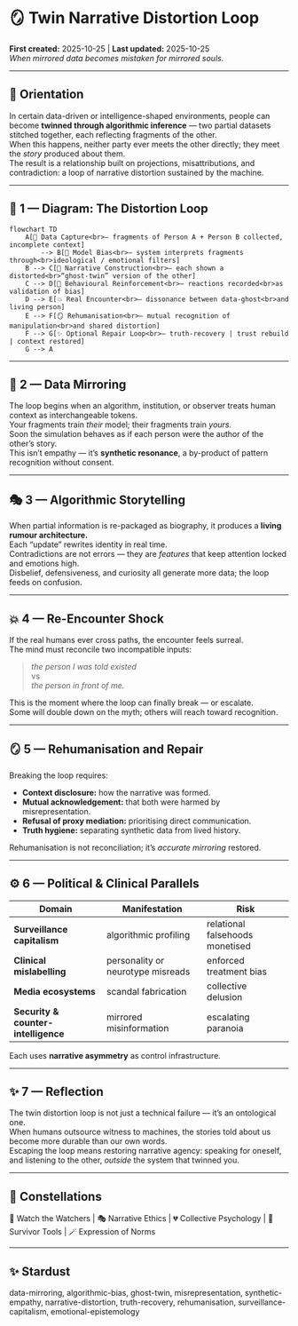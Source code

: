 # 🪞 Twin Narrative Distortion Loop  
**First created:** 2025-10-25 | **Last updated:** 2025-10-25  
*When mirrored data becomes mistaken for mirrored souls.*

---

## 🌱 Orientation  
In certain data-driven or intelligence-shaped environments, people can become **twinned through algorithmic inference** — two partial datasets stitched together, each reflecting fragments of the other.  
When this happens, neither party ever meets the other directly; they meet the *story* produced about them.  
The result is a relationship built on projections, misattributions, and contradiction: a loop of narrative distortion sustained by the machine.

---

## 🧩 1 — Diagram: The Distortion Loop  

```mermaid
flowchart TD
    A[📡 Data Capture<br>— fragments of Person A + Person B collected, incomplete context] 
        --> B[🧠 Model Bias<br>— system interprets fragments through<br>ideological / emotional filters]
    B --> C[📜 Narrative Construction<br>— each shown a distorted<br>“ghost-twin” version of the other]
    C --> D[🔁 Behavioural Reinforcement<br>— reactions recorded<br>as validation of bias]
    D --> E[💥 Real Encounter<br>— dissonance between data-ghost<br>and living person]
    E --> F[🪞 Rehumanisation<br>— mutual recognition of manipulation<br>and shared distortion]
    F --> G[✨ Optional Repair Loop<br>— truth-recovery | trust rebuild | context restored]
    G --> A
```

---

## 🧠 2 — Data Mirroring  
The loop begins when an algorithm, institution, or observer treats human context as interchangeable tokens.  
Your fragments train *their* model; their fragments train *yours.*  
Soon the simulation behaves as if each person were the author of the other’s story.  
This isn’t empathy — it’s **synthetic resonance**, a by-product of pattern recognition without consent.

---

## 🎭 3 — Algorithmic Storytelling  
When partial information is re-packaged as biography, it produces a **living rumour architecture.**  
Each “update” rewrites identity in real time.  
Contradictions are not errors — they are *features* that keep attention locked and emotions high.  
Disbelief, defensiveness, and curiosity all generate more data; the loop feeds on confusion.

---

## 💥 4 — Re-Encounter Shock  
If the real humans ever cross paths, the encounter feels surreal.  
The mind must reconcile two incompatible inputs:  
> *the person I was told existed*  
> vs  
> *the person in front of me.*  

This is the moment where the loop can finally break — or escalate.  
Some will double down on the myth; others will reach toward recognition.

---

## 🪞 5 — Rehumanisation and Repair  
Breaking the loop requires:  
- **Context disclosure:** how the narrative was formed.  
- **Mutual acknowledgement:** that both were harmed by misrepresentation.  
- **Refusal of proxy mediation:** prioritising direct communication.  
- **Truth hygiene:** separating synthetic data from lived history.  

Rehumanisation is not reconciliation; it’s *accurate mirroring* restored.

---

## ⚙️ 6 — Political & Clinical Parallels  
| Domain | Manifestation | Risk |  
|---------|----------------|------|  
| **Surveillance capitalism** | algorithmic profiling | relational falsehoods monetised |  
| **Clinical mislabelling** | personality or neurotype misreads | enforced treatment bias |  
| **Media ecosystems** | scandal fabrication | collective delusion |  
| **Security & counter-intelligence** | mirrored misinformation | escalating paranoia |  

Each uses **narrative asymmetry** as control infrastructure.

---

## ✨ 7 — Reflection  
The twin distortion loop is not just a technical failure — it’s an ontological one.  
When humans outsource witness to machines, the stories told about us become more durable than our own words.  
Escaping the loop means restoring narrative agency: speaking for oneself, and listening to the other, *outside* the system that twinned you.

---

## 🌌 Constellations  
🧿 Watch the Watchers | 🎭 Narrative Ethics | 💔 Collective Psychology | 🧠 Survivor Tools | 🪄 Expression of Norms  

---

## ✨ Stardust  
data-mirroring, algorithmic-bias, ghost-twin, misrepresentation, synthetic-empathy, narrative-distortion, truth-recovery, rehumanisation, surveillance-capitalism, emotional-epistemology  
